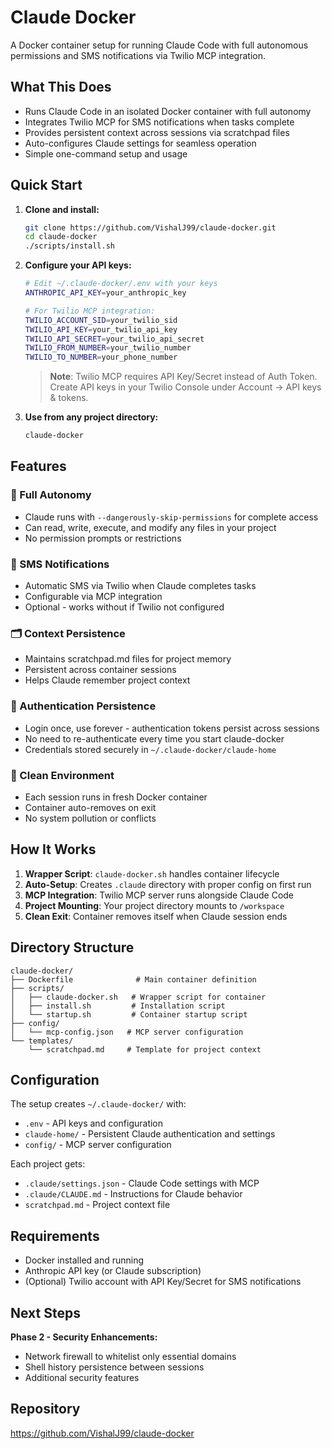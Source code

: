 # Claude Docker

A Docker container setup for running Claude Code with full autonomous permissions and SMS notifications via Twilio MCP integration.

## What This Does

- Runs Claude Code in an isolated Docker container with full autonomy
- Integrates Twilio MCP for SMS notifications when tasks complete
- Provides persistent context across sessions via scratchpad files
- Auto-configures Claude settings for seamless operation
- Simple one-command setup and usage

## Quick Start

1. **Clone and install:**
   ```bash
   git clone https://github.com/VishalJ99/claude-docker.git
   cd claude-docker
   ./scripts/install.sh
   ```

2. **Configure your API keys:**
   ```bash
   # Edit ~/.claude-docker/.env with your keys
   ANTHROPIC_API_KEY=your_anthropic_key
   
   # For Twilio MCP integration:
   TWILIO_ACCOUNT_SID=your_twilio_sid  
   TWILIO_API_KEY=your_twilio_api_key
   TWILIO_API_SECRET=your_twilio_api_secret
   TWILIO_FROM_NUMBER=your_twilio_number
   TWILIO_TO_NUMBER=your_phone_number
   ```
   
   > **Note**: Twilio MCP requires API Key/Secret instead of Auth Token. Create API keys in your Twilio Console under Account → API keys & tokens.

3. **Use from any project directory:**
   ```bash
   claude-docker
   ```

## Features

### 🤖 Full Autonomy
- Claude runs with `--dangerously-skip-permissions` for complete access
- Can read, write, execute, and modify any files in your project
- No permission prompts or restrictions

### 📱 SMS Notifications  
- Automatic SMS via Twilio when Claude completes tasks
- Configurable via MCP integration
- Optional - works without if Twilio not configured

### 🗂️ Context Persistence
- Maintains scratchpad.md files for project memory
- Persistent across container sessions
- Helps Claude remember project context

### 🔑 Authentication Persistence
- Login once, use forever - authentication tokens persist across sessions
- No need to re-authenticate every time you start claude-docker
- Credentials stored securely in `~/.claude-docker/claude-home`

### 🐳 Clean Environment
- Each session runs in fresh Docker container
- Container auto-removes on exit
- No system pollution or conflicts

## How It Works

1. **Wrapper Script**: `claude-docker.sh` handles container lifecycle
2. **Auto-Setup**: Creates `.claude` directory with proper config on first run
3. **MCP Integration**: Twilio MCP server runs alongside Claude Code
4. **Project Mounting**: Your project directory mounts to `/workspace`
5. **Clean Exit**: Container removes itself when Claude session ends

## Directory Structure

```
claude-docker/
├── Dockerfile              # Main container definition
├── scripts/
│   ├── claude-docker.sh   # Wrapper script for container
│   ├── install.sh         # Installation script  
│   └── startup.sh         # Container startup script
├── config/
│   └── mcp-config.json   # MCP server configuration
└── templates/
    └── scratchpad.md     # Template for project context
```

## Configuration

The setup creates `~/.claude-docker/` with:
- `.env` - API keys and configuration
- `claude-home/` - Persistent Claude authentication and settings
- `config/` - MCP server configuration

Each project gets:
- `.claude/settings.json` - Claude Code settings with MCP
- `.claude/CLAUDE.md` - Instructions for Claude behavior
- `scratchpad.md` - Project context file

## Requirements

- Docker installed and running
- Anthropic API key (or Claude subscription)
- (Optional) Twilio account with API Key/Secret for SMS notifications

## Next Steps

**Phase 2 - Security Enhancements:**
- Network firewall to whitelist only essential domains
- Shell history persistence between sessions
- Additional security features

## Repository

https://github.com/VishalJ99/claude-docker
